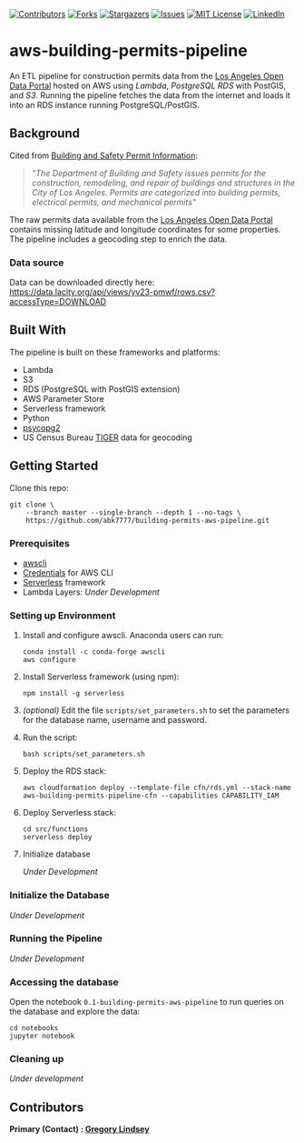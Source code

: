 [![Contributors][contributors-shield]][contributors-url]
[![Forks][forks-shield]][forks-url]
[![Stargazers][stars-shield]][stars-url]
[![Issues][issues-shield]][issues-url]
[![MIT License][license-shield]][license-url]
[![LinkedIn][linkedin-shield]][linkedin-url]

aws-building-permits-pipeline
==============================

An ETL pipeline for construction permits data from the [Los Angeles Open Data Portal](https://data.lacity.org/) hosted on AWS using  *Lambda*, *PostgreSQL RDS* with PostGIS, and *S3*. Running the pipeline fetches the data from the internet and loads it into an RDS instance running PostgreSQL/PostGIS.

## Background
Cited from [Building and Safety Permit Information](https://data.lacity.org/A-Prosperous-City/Building-and-Safety-Permit-Information-Old/yv23-pmwf):<br>
>*"The Department of Building and Safety issues permits for the construction, remodeling, and repair of buildings and structures in the City of Los Angeles. Permits are categorized into building permits, electrical permits, and mechanical permits"*

The raw permits data available from the [Los Angeles Open Data Portal](https://data.lacity.org/) contains missing latitude and longitude coordinates for some properties. The pipeline includes a geocoding step to enrich the data.

### Data source
Data can be downloaded directly here:<br>
https://data.lacity.org/api/views/yv23-pmwf/rows.csv?accessType=DOWNLOAD

## Built With
The pipeline is built on these frameworks and platforms:
* Lambda
* S3
* RDS (PostgreSQL with PostGIS extension)
* AWS Parameter Store
* Serverless framework
* Python
* [psycopg2](https://pypi.org/project/psycopg2/)
* US Census Bureau [TIGER](https://en.wikipedia.org/wiki/Topologically_Integrated_Geographic_Encoding_and_Referencing) data for geocoding

## Getting Started

Clone this repo:
```
git clone \
    --branch master --single-branch --depth 1 --no-tags \
    https://github.com/abk7777/building-permits-aws-pipeline.git
```

### Prerequisites
* [awscli](https://docs.aws.amazon.com/cli/latest/userguide/install-cliv2.html)
* [Credentials](https://docs.aws.amazon.com/cli/latest/userguide/cli-chap-configure.html) for AWS CLI
* [Serverless](https://www.serverless.com/framework/docs/getting-started/) framework
* Lambda Layers: *Under Development*

### Setting up Environment
1. Install and configure awscli. Anaconda users can run:
   ```
   conda install -c conda-forge awscli
   aws configure
   ```
2. Install Serverless framework (using npm):
   ```
   npm install -g serverless
   ```
3. *(optional)* Edit the file `scripts/set_parameters.sh` to set the parameters for the database name, username and password.
4. Run the script:
   ```
   bash scripts/set_parameters.sh
   ```
5. Deploy the RDS stack:
   ```
   aws cloudformation deploy --template-file cfn/rds.yml --stack-name aws-building-permits-pipeline-cfn --capabilities CAPABILITY_IAM
   ```
6. Deploy Serverless stack:
   ```
   cd src/functions
   serverless deploy
   ```
7. Initialize database
   
   *Under Development*

### Initialize the Database

*Under Development*

### Running the Pipeline

*Under Development*

### Accessing the database
   Open the notebook `0.1-building-permits-aws-pipeline` to run queries on the database and explore the data:
   ```
   cd notebooks
   jupyter notebook
   ```

### Cleaning up
*Under development*
## Contributors

**Primary (Contact) : [Gregory Lindsey](https://github.com/gclindsey)**

[contributors-shield]: https://img.shields.io/github/contributors/abk7777/building-permits-aws-pipeline.svg?style=flat-square
[contributors-url]: https://github.com/abk7777/building-permits-aws-pipeline/graphs/contributors
[forks-shield]: https://img.shields.io/github/forks/abk7777/building-permits-aws-pipeline.svg?style=flat-square
[forks-url]: https://github.com/abk7777/building-permits-aws-pipeline/network/members
[stars-shield]: https://img.shields.io/github/stars/abk7777/building-permits-aws-pipeline.svg?style=flat-square
[stars-url]: https://github.com/abk7777/building-permits-aws-pipeline/stargazers
[issues-shield]: https://img.shields.io/github/issues/abk7777/building-permits-aws-pipeline.svg?style=flat-square
[issues-url]: https://github.com/abk7777/building-permits-aws-pipeline/issues
[license-shield]: https://img.shields.io/github/license/abk7777/building-permits-aws-pipeline.svg?style=flat-square
[license-url]: https://github.com/abk7777/building-permits-aws-pipeline/blob/master/LICENSE
[linkedin-shield]: https://img.shields.io/badge/-LinkedIn-black.svg?style=flat-square&logo=linkedin&colorB=555
[linkedin-url]: https://linkedin.com/in/gregory-lindsey/